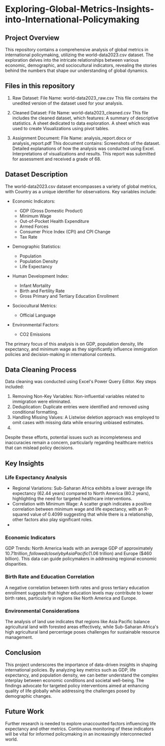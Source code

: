 # Exploring-Global-Metrics-Insights-into-International-Policymaking

## Project Overview
This repository contains a comprehensive analysis of global metrics in international policymaking, utilizing the world-data2023.csv dataset. The exploration delves into the intricate relationships between various economic, demographic, and sociocultural indicators, revealing the stories behind the numbers that shape our understanding of global dynamics.

## Files in this repository
1. Raw Dataset:
File Name: world-data2023_raw.csv
This file contains the unedited version of the dataset used for your analysis.

3. Cleaned Dataset:
File Name: world-data2023_cleaned.csv
This file includes the cleaned dataset, which features:
A summary of descriptive statistics.
A sheet dedicated to data exploration.
A sheet which was used to create Visualizations using pivot tables.

5. Assignment Document:
File Name: analysis_report.docx or analysis_report.pdf
This document contains:
Screenshots of the dataset.
Detailed explanations of how the analysis was conducted using Excel.
Interpretations of visualizations and results.
This report was submitted for assessment and received a grade of 68.

## Dataset Description
The world-data2023.csv dataset encompasses a variety of global metrics, with Country as a unique identifier for observations. Key variables include:
- Economic Indicators:
   - GDP (Gross Domestic Product)
   - Minimum Wage
   - Out-of-Pocket Health Expenditure
   - Armed Forces
   - Consumer Price Index (CPI) and CPI Change
   - Tax Rate
     
- Demographic Statistics:
   - Population
   - Population Density
   - Life Expectancy
     
- Human Development Index:
   - Infant Mortality
   - Birth and Fertility Rate
   - Gross Primary and Tertiary Education Enrollment
     
- Sociocultural Metrics:
   - Official Language
     
- Environmental Factors:
   - CO2 Emissions
    
The primary focus of this analysis is on GDP, population density, life expectancy, and minimum wage as they significantly influence immigration policies and decision-making in international contexts.

## Data Cleaning Process

Data cleaning was conducted using Excel's Power Query Editor. Key steps included:
 1. Removing Non-Key Variables: Non-influential variables related to immigration were eliminated.
 2. Deduplication: Duplicate entries were identified and removed using conditional formatting.
 3. Handling Missing Values: A Listwise deletion approach was employed to omit cases with missing data while ensuring unbiased estimates.
 4. 
Despite these efforts, potential issues such as incompleteness and inaccuracies remain a concern, particularly regarding healthcare metrics that can mislead policy decisions.

## Key Insights

### Life Expectancy Analysis

- Regional Variations: Sub-Saharan Africa exhibits a lower average life expectancy (62.44 years) compared to North America (80.2 years), highlighting the need for targeted healthcare interventions.
- Correlation with Minimum Wage: A scatter graph indicates a positive correlation between minimum wage and life expectancy, with an R-squared value of 0.4099 suggesting that while there is a relationship, other factors also play significant roles.
- 
### Economic Indicators

GDP Trends: North America leads with an average GDP of approximately $10.71 trillion, followed closely by Asia Pacific ($1.06 trillion) and Europe ($460 billion). This data can guide policymakers in addressing regional economic disparities.

### Birth Rate and Education Correlation

A negative correlation between birth rates and gross tertiary education enrollment suggests that higher education levels may contribute to lower birth rates, particularly in regions like North America and Europe.

### Environmental Considerations
The analysis of land use indicates that regions like Asia Pacific balance agricultural land with forested areas effectively, while Sub-Saharan Africa's high agricultural land percentage poses challenges for sustainable resource management.

## Conclusion
This project underscores the importance of data-driven insights in shaping international policies. By analyzing key metrics such as GDP, life expectancy, and population density, we can better understand the complex interplay between economic conditions and societal well-being. The findings advocate for targeted policy interventions aimed at enhancing quality of life globally while addressing the challenges posed by demographic changes.

## Future Work
Further research is needed to explore unaccounted factors influencing life expectancy and other metrics. Continuous monitoring of these indicators will be vital for informed policymaking in an increasingly interconnected world.
